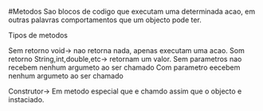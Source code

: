 
#Metodos
Sao blocos de codigo que executam uma determinada acao, em outras palavras comportamentos que um
objecto pode ter.

Tipos de metodos

Sem retorno
void-> nao retorna nada, apenas executam uma acao.
Som retorno
String,int,double,etc-> retornam um valor.
Sem parametros
nao recebem nenhum argumeto ao ser chamado
Com parametro
eecebem nenhum argumeto ao ser chamado

Construtor-> Em metodo especial que e chamdo assim que o objecto e instaciado.

